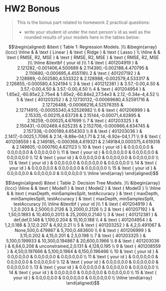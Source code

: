 # HW2 Bonous

> This is the bonus part related to homework 2 practical questions:
> + write your student id under the next person's id as well as the rounded results of your models here in the tables below:

$$\begin{aligned}
&\text { Table 1: Regression Models. }\\
&\begin{array}{lccc}
\hline & & \text { Linear } & \text { Ridge }  & \text { Lasso } \\
\hline & & \text { RMSE, R2, MSE } & \text { RMSE, R2, MSE } & \text { RMSE, R2, MSE }\\
\hline &\textbf { your id }\\
1 & \text { 401204919 } & 2.121282,-0.001406,4.500689 & 2.114390,-0.002188,4.470795 & 2.110680,-0.000695,4.455118\\
2 & \text { 401207192 } & 2.128989,-0.002580,4.533322 & 2.128988,-0.002579,4.533317 & 2.126855,-0.000580,4.524194 \\
3 & \text { 401212381 } & 3.57,-0.00,4.50 & 3.57,-0.00,4.50 & 3.57,-0.00,4.50 \\
4 & \text { 401204954 } & 1.65e2,-60.85e2,2.75e4 & 1.65e2,-60.84e2,27.54e3 & 2.12,-0.34e-4,4.52 \\
5 & \text { 401203252 } & 2.12730132,-0.00069680,4.52591716 & 2.12726488,-0.00066216,4.52576355 & 2.12714915,-0.00055340,4.52526982 \\
6 & \text { 401206999 } & 2.15335,-0.00215,4.63728 & 2.15144,-0.00071,4.62895 & 2.16259,-0.00025,4.67699 \\
7 & \text { 401203325 } & 2.150431,-0.002469,4.625235 & 2.152706,-0.000966,4.634745 & 2.157338,-0.000189,4.654303 \\
8 & \text { 401203036 } & 2.1417,-0.0025,1.7066 & 2.14,-8.88e-04,1.71 & 2.14,-8.92e-04,1.71 \\
9 & \text { 401208559 } & 2.149185,-0.000368,4.619321 & 2.149184,0.000375,4.619318 & 2.149605,-0.000760,4.621123 \\
10 & \text { your id } & 0.0,0.0,0.0 & 0.0,0.0,0.0 & 0.0,0.0,0.0 \\
11 & \text { your id } & 0.0,0.0,0.0 & 0.0,0.0,0.0 & 0.0,0.0,0.0 \\
12 & \text { your id } & 0.0,0.0,0.0 & 0.0,0.0,0.0 & 0.0,0.0,0.0 \\
13 & \text { your id } & 0.0,0.0,0.0 & 0.0,0.0,0.0 & 0.0,0.0,0.0 \\
14 & \text { your id } & 0.0,0.0,0.0 & 0.0,0.0,0.0 & 0.0,0.0,0.0 \\
15 & \text { your id } & 0.0,0.0,0.0 & 0.0,0.0,0.0 & 0.0,0.0,0.0 \\
\hline
\end{array}
\end{aligned}$$

$$\begin{aligned}
&\text { Table 2: Decision Tree Models. }\\
&\begin{array}{lccc}
\hline & & \text { Model1 } & \text { Model2 }  & \text { Model3 } \\
\hline & & \text { maxDepth, minSamplesSplit, testAccuracy } & \text { maxDepth, minSamplesSplit, testAccuracy } & \text { maxDepth, minSamplesSplit, testAccuracy }\\
\hline &\textbf { your id }\\
1 & \text { 401204919 } & 1,2,0.203 & 2,5000,0.2126 & 3,2000,0.2126 \\
2 & \text { 401207192 } & 1,50,0.1893 & 10,400,0.2013 & 25,2000,0.2140 \\
3 & \text { 401212381 } & def,def,0.148 & 1,100,0.204 & 15,10,0.188 \\
4 & \text { 401204954 } & 1,2,0.188 & 3,12,0.207 & 4,92,0.21 \\
5 & \text { 401203252 } & 4,2,0.491067 & None,500,0.479867 & 5,700,0.483600 \\
6 & \text { 401206999 } & 3,15,0.202 & 4,15,0.201 & 2,5,0.198  \\
7 & \text { 401203325 } & 5,100,0.199933 & 10,300,0.194867 & 20,600,0.1966 \\
8 & \text { 401203036 } & 6,64,0.208 & unconstrained,2,0.131 & 4,128,0.195 \\
9 & \text { 401208559 } & 4,50,0.197666 & 5,100,0.1964 & 6,150,0.196466 \\
10 & \text { your id } & 0.0,0.0,0.0 & 0.0,0.0,0.0 & 0.0,0.0,0.0 \\
11 & \text { your id } & 0.0,0.0,0.0 & 0.0,0.0,0.0 & 0.0,0.0,0.0 \\
12 & \text { your id } & 0.0,0.0,0.0 & 0.0,0.0,0.0 & 0.0,0.0,0.0 \\
13 & \text { your id } & 0.0,0.0,0.0 & 0.0,0.0,0.0 & 0.0,0.0,0.0 \\
14 & \text { your id } & 0.0,0.0,0.0 & 0.0,0.0,0.0 & 0.0,0.0,0.0 \\
15 & \text { your id } & 0.0,0.0,0.0 & 0.0,0.0,0.0 & 0.0,0.0,0.0 \\
\hline
\end{array}
\end{aligned}$$
 
